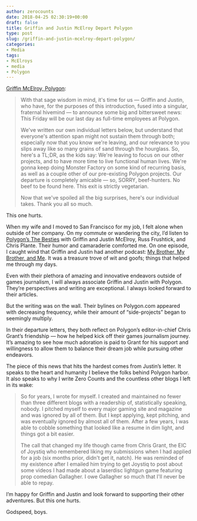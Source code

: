 ```yaml
---
author: zerocounts
date: 2018-04-25 02:30:19+00:00
draft: false
title: Griffin and Justin McElroy Depart Polygon
type: post
slug: /griffin-and-justin-mcelroy-depart-polygon/
categories:
- Media
tags:
- McElroys
- media
- Polygon
---
```


[Griffin McElroy, Polygon](https://www.polygon.com/forums/meta/2018/4/24/17275680/its-a-departure):

> With that sage wisdom in mind, it's time for us — Griffin and Justin, who have, for the purposes of this introduction, fused into a singular, fraternal hivemind — to announce some big and bittersweet news: This Friday will be our last day as full-time employees at Polygon.
>
> We've written our own individual letters below, but understand that everyone's attention span might not sustain them through both; especially now that you know we're leaving, and our relevance to you slips away like so many grains of sand through the hourglass. So, here's a TL;DR, as the kids say: We're leaving to focus on our other projects, and to have more time to live functional human lives. We're gonna keep doing Monster Factory on some kind of recurring basis, as well as a couple other of our pre-existing Polygon projects. Our departure is completely amicable — so, SORRY, beef-hunters. No beef to be found here. This exit is strictly vegetarian.
>
> Now that we've spoiled all the big surprises, here's our individual takes. Thank you all so much.

This one hurts.

When my wife and I moved to San Francisco for my job, I felt alone when outside of her company. On my commute or wandering the city, I’d listen to [Polygon’s The Besties](https://www.polygon.com/the-besties-podcast) with Griffin and Justin McElroy, Russ Frushtick, and Chris Plante. Their humor and camaraderie comforted me. On one episode, I caught wind that Griffin and Justin had another podcast: [My Brother, My Brother, and Me](http://www.maximumfun.org/shows/my-brother-my-brother-and-me). It was a treasure trove of wit and goofs; things that helped me through my days.

Even with their plethora of amazing and innovative endeavors outside of games journalism, I will always associate Griffin and Justin with Polygon. They’re perspectives and writing are exceptional. I always looked forward to their articles.

But the writing was on the wall. Their bylines on Polygon.com appeared with decreasing frequency, while their amount of “side-projects” began to seemingly multiply.

In their departure letters, they both reflect on Polygon’s editor-in-chief Chris Grant’s friendship — how he helped kick off their games journalism journey. It’s amazing to see how much adoration is paid to Grant for his support and willingness to allow them to balance their dream job while pursuing other endeavors.

The piece of this news that hits the hardest comes from Justin’s letter. It speaks to the heart and humanity I believe the folks behind Polygon harbor. It also speaks to why I write Zero Counts and the countless other blogs I left in its wake:

> So for years, I wrote for myself. I created and maintained no fewer than three different blogs with a readership of, statistically speaking, nobody. I pitched myself to every major gaming site and magazine and was ignored by all of them. But I kept applying, kept pitching, and was eventually ignored by almost all of them. After a few years, I was able to cobble something that looked like a resume in dim light, and things got a bit easier.
>
> The call that changed my life though came from Chris Grant, the EIC of Joystiq who remembered liking my submissions when I had applied for a job (six months prior, didn't get it, natch). He was reminded of my existence after I emailed him trying to get Joystiq to post about some videos I had made about a laserdisc lightgun game featuring prop comedian Gallagher. I owe Gallagher so much that I'll never be able to repay.

I’m happy for Griffin and Justin and look forward to supporting their other adventures. But this one hurts.

Godspeed, boys.
